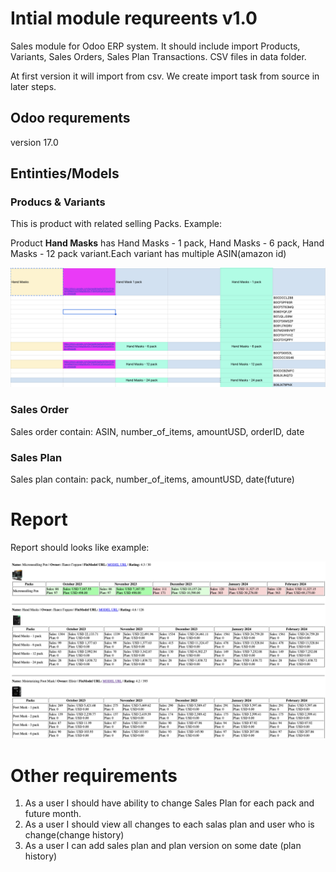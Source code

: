 # Intial module requreents v1.0

Sales module for Odoo ERP system. It should include import Products, Variants, Sales Orders, Sales Plan Transactions. CSV files in data folder.

At first version it will import from csv. We create import task from source in later steps.

## Odoo requrements

version 17.0

## Entinties/Models

### Producs & Variants

This is product with related selling Packs.
Example:

Product **Hand Masks** has Hand Masks - 1 pack, Hand Masks - 6 pack, Hand Masks - 12 pack variant.Each variant has multiple ASIN(amazon id)

![Structire to describe product](static/screen1.png)

### Sales Order

Sales order contain: ASIN, number_of_items, amountUSD, orderID, date

### Sales Plan

Sales plan contain: pack, number_of_items, amountUSD, date(future)

# Report

Report should looks like example:

![Alt text](static/screen2.png)

# Other requirements

1. As a user I should have ability to change Sales Plan for each pack and future month.
2. As a user I should view all changes to each salas plan and user who is change(change history)
3. As a user I can add sales plan and plan version on some date (plan history)

